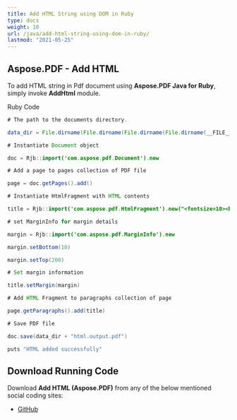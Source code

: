 ```yaml
---
title: Add HTML String using DOM in Ruby
type: docs
weight: 10
url: /java/add-html-string-using-dom-in-ruby/
lastmod: "2021-05-25"
---
```


## Aspose.PDF - Add HTML

To add HTML string in Pdf document using **Aspose.PDF Java for Ruby**, simply invoke **AddHtml** module.

Ruby Code

```java
# The path to the documents directory.

data_dir = File.dirname(File.dirname(File.dirname(File.dirname(__FILE__)))) + '/data/'

# Instantiate Document object

doc = Rjb::import('com.aspose.pdf.Document').new

# Add a page to pages collection of PDF file

page = doc.getPages().add()

# Instantiate HtmlFragment with HTML contents

title = Rjb::import('com.aspose.pdf.HtmlFragment').new("<fontsize=10><b><i>Table</i></b></fontsize>")

# set MarginInfo for margin details

margin = Rjb::import('com.aspose.pdf.MarginInfo').new

margin.setBottom(10)

margin.setTop(200)

# Set margin information

title.setMargin(margin)

# Add HTML Fragment to paragraphs collection of page

page.getParagraphs().add(title)

# Save PDF file

doc.save(data_dir + "html.output.pdf")

puts "HTML added successfully"
```

## Download Running Code

Download **Add HTML (Aspose.PDF)** from any of the below mentioned social coding sites:

- [GitHub](https://github.com/aspose-pdf/Aspose.PDF-for-Java/tree/master/Plugins/Aspose_Pdf_Java_for_Ruby/lib/asposepdfjava/Text/addhtml.rb)

